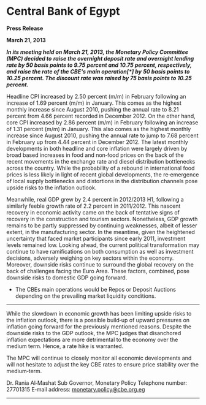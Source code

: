 # Central Bank of Egypt 

**Press Release**

**March 21, 2013**

**_In its meeting held on March 21, 2013, the Monetary Policy Committee (MPC) decided to_**
**_raise the overnight deposit rate and overnight lending rate by 50 basis points to 9.75_**
**_percent and 10.75 percent, respectively, and raise the rate of the CBE's main operation[*] by_**
**_50 basis points to 10.25 percent. The discount rate was raised by 75 basis points to 10.25_**
**_percent._**

Headline CPI increased by 2.50 percent (m/m) in February following an increase of 1.69
percent (m/m) in January. This comes as the highest monthly increase since August
2010, pushing the annual rate to 8.21 percent from 4.66 percent recorded in December
2012. On the other hand, core CPI increased by 2.86 percent (m/m) in February
following an increase of 1.31 percent (m/m) in January. This also comes as the highest
monthly increase since August 2010, pushing the annual rate to jump to 7.68 percent in
February up from 4.44 percent in December 2012. The latest monthly developments in
both headline and core inflation were largely driven by broad based increases in food
and non‐food prices on the back of the recent movements in the exchange rate and
diesel distribution bottlenecks across the country. While the probability of a rebound in
international food prices is less likely in light of recent global developments, the
re‐emergence of local supply bottlenecks and distortions in the distribution channels
pose upside risks to the inflation outlook.

Meanwhile, real GDP grew by 2.4 percent in 2012/2013 H1, following a similarly feeble
growth rate of 2.2 percent in 2011/2012. This nascent recovery in economic activity
came on the back of tentative signs of recovery in the construction and tourism sectors.
Nonetheless, GDP growth remains to be partly suppressed by continuing weaknesses,
albeit of lesser extent, in the manufacturing sector. In the meantime, given the
heightened uncertainty that faced market participants since early 2011, investment
levels remained low. Looking ahead, the current political transformation may continue
to have ramifications on both consumption as well as investment decisions, adversely
weighing on key sectors within the economy. Moreover, downside risks continue to
surround the global recovery on the back of challenges facing the Euro Area. These
factors, combined, pose downside risks to domestic GDP going forward.

- The CBEs main operations would be Repos or Deposit Auctions depending on the prevailing market
liquidity conditions.


-----

While the slowdown in economic growth has been limiting upside risks to the inflation
outlook, there is a possible build‐up of upward pressures on inflation going forward for
the previously mentioned reasons. Despite the downside risks to the GDP outlook, the
MPC judges that disanchored inflation expectations are more detrimental to the
economy over the medium term. Hence, a rate hike is warranted.

The MPC will continue to closely monitor all economic developments and will not
hesitate to adjust the key CBE rates to ensure price stability over the medium‐term.

Dr. Rania Al‐Mashat
Sub Governor, Monetary Policy
Telephone number: 27701315
E‐mail address: monetary.policy@cbe.org.eg


-----

